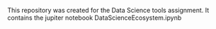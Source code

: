 This repository was created for the Data Science tools assignment.
It contains the jupiter notebook DataScienceEcosystem.ipynb
